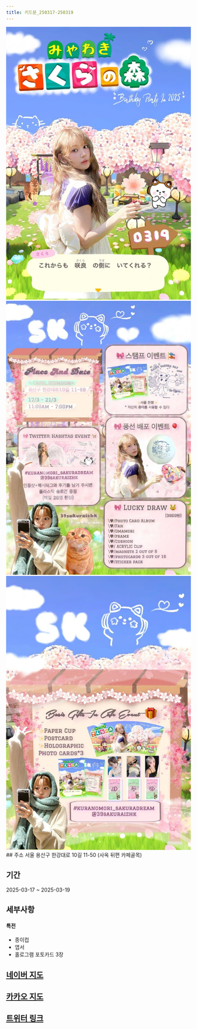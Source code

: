 ```yaml
---
title: 키드문_250317-250319
---
```


<img src="/assets/1740903566.jpg"/>
<img src="/assets/1740903566 (1).jpg"/>
<img src="/assets/1740903566 (2).jpg"/>
## 주소
서울 용산구 한강대로 10길 11-50
(사옥 뒤편 카페골목)

## 기간
2025-03-17 ~ 2025-03-19

## 세부사항
#### 특전
- 종이컵
- 엽서
- 홀로그램 포토카드 3장


## [네이버 지도](https://naver.me/FfeYC75j)
## [카카오 지도](https://place.map.kakao.com/678794598)
## [트위터 링크](https://x.com/39sakuraizhk/status/1896109300051034477?t=KU4haaJtZG1BbbhnS30tSg&s=19)
